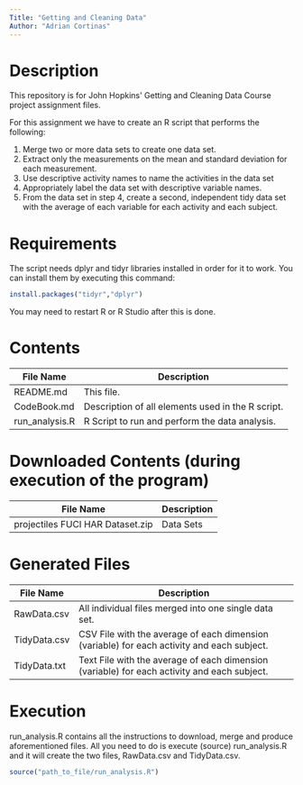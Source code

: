 ```yaml
---
Title: "Getting and Cleaning Data"
Author: "Adrian Cortinas"
---
```


# Description
This repository is for John Hopkins' Getting and Cleaning Data Course project assignment files. 

For this assignment we have to create an R script that performs the following:
1. Merge two or more data sets to create one data set.
2. Extract only the measurements on the mean and standard deviation for each measurement.
3. Use descriptive activity names to name the activities in the data set
4. Appropriately label the data set with descriptive variable names.
5. From the data set in step 4, create a second, independent tidy data set with the average of each variable for each activity and each subject. 

# Requirements
The script needs dplyr and tidyr libraries installed in order for it to work. You can install them by executing this command:

```r
install.packages("tidyr","dplyr")
```

You may need to restart R or R Studio after this is done.

# Contents
| File Name | Description                                         |
|-----------|-----------------------------------------------------|
| README.md | This file.|
| CodeBook.md | Description of all elements used in the R script.|
| run_analysis.R | R Script to run and perform the data analysis.|

# Downloaded Contents (during execution of the program)
| File Name | Description                                         |
|-----------|-----------------------------------------------------|
| projectiles FUCI HAR Dataset.zip | Data Sets|

# Generated Files
| File Name | Description                                         |
|-----------|-----------------------------------------------------|
| RawData.csv | All individual files merged into one single data set. |
| TidyData.csv | CSV File with the average of each dimension (variable) for each activity and each subject. |
| TidyData.txt | Text File with the average of each dimension (variable) for each activity and each subject. |

# Execution
run_analysis.R contains all the instructions to download, merge and produce aforementioned files. All you need to do is execute (source) run_analysis.R and it will create the two files, RawData.csv and TidyData.csv.

```r
source("path_to_file/run_analysis.R")
```
